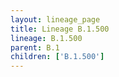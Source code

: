 ```yaml
---
layout: lineage_page
title: Lineage B.1.500
lineage: B.1.500
parent: B.1
children: ['B.1.500']
---
```

